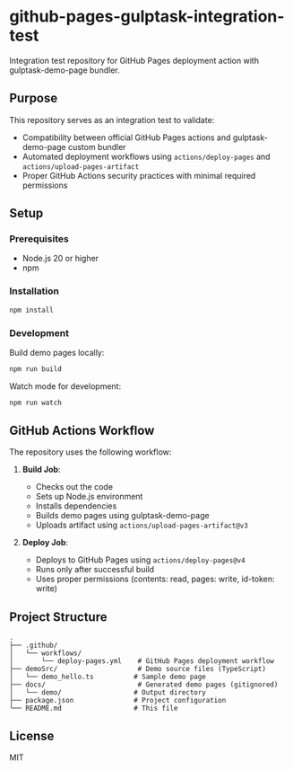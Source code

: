 # github-pages-gulptask-integration-test

Integration test repository for GitHub Pages deployment action with gulptask-demo-page bundler.

## Purpose

This repository serves as an integration test to validate:
- Compatibility between official GitHub Pages actions and gulptask-demo-page custom bundler
- Automated deployment workflows using `actions/deploy-pages` and `actions/upload-pages-artifact`
- Proper GitHub Actions security practices with minimal required permissions

## Setup

### Prerequisites
- Node.js 20 or higher
- npm

### Installation

```bash
npm install
```

### Development

Build demo pages locally:
```bash
npm run build
```

Watch mode for development:
```bash
npm run watch
```

## GitHub Actions Workflow

The repository uses the following workflow:

1. **Build Job**: 
   - Checks out the code
   - Sets up Node.js environment
   - Installs dependencies
   - Builds demo pages using gulptask-demo-page
   - Uploads artifact using `actions/upload-pages-artifact@v3`

2. **Deploy Job**:
   - Deploys to GitHub Pages using `actions/deploy-pages@v4`
   - Runs only after successful build
   - Uses proper permissions (contents: read, pages: write, id-token: write)

## Project Structure

```
.
├── .github/
│   └── workflows/
│       └── deploy-pages.yml    # GitHub Pages deployment workflow
├── demoSrc/                    # Demo source files (TypeScript)
│   └── demo_hello.ts          # Sample demo page
├── docs/                       # Generated demo pages (gitignored)
│   └── demo/                  # Output directory
├── package.json               # Project configuration
└── README.md                  # This file
```

## License

MIT
